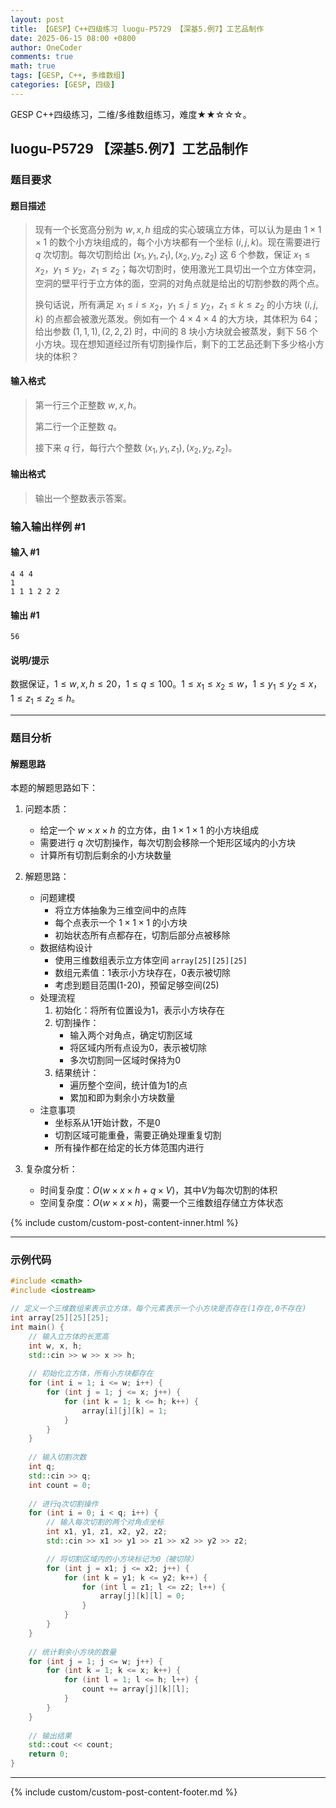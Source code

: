```yaml
---
layout: post
title: 【GESP】C++四级练习 luogu-P5729 【深基5.例7】工艺品制作
date: 2025-06-15 08:00 +0800
author: OneCoder
comments: true
math: true
tags: [GESP, C++, 多维数组]
categories: [GESP, 四级]
---
```

GESP C++四级练习，二维/多维数组练习，难度★★☆☆☆。

<!--more-->

## luogu-P5729 【深基5.例7】工艺品制作

### 题目要求

#### 题目描述

>现有一个长宽高分别为 $w,x,h$ 组成的实心玻璃立方体，可以认为是由 $1\times1\times1$ 的数个小方块组成的，每个小方块都有一个坐标 $( i,j,k )$。现在需要进行 $q$ 次切割。每次切割给出 $(x_1,y_1,z_1),(x_2,y_2,z_2)$ 这 6 个参数，保证 $x_1\le x_2$，$y_1\le y_2$，$z_1\le z_2$；每次切割时，使用激光工具切出一个立方体空洞，空洞的壁平行于立方体的面，空洞的对角点就是给出的切割参数的两个点。
>
>换句话说，所有满足  $x_1\le i\le x_2$，$y_1\le j \le y_2$，$z_1\le k\le z_2$ 的小方块 $(i,j,k)$ 的点都会被激光蒸发。例如有一个  $4\times4\times 4$ 的大方块，其体积为 $64$；给出参数 $(1,1,1),(2,2,2)$ 时，中间的 $8$ 块小方块就会被蒸发，剩下 $56$ 个小方块。现在想知道经过所有切割操作后，剩下的工艺品还剩下多少格小方块的体积？

#### 输入格式

>第一行三个正整数 $w,x,h$。
>
>第二行一个正整数 $q$。
>
>接下来 $q$ 行，每行六个整数 $(x_1,y_1,z_1),(x_2,y_2,z_2)$。

#### 输出格式

>输出一个整数表示答案。

### 输入输出样例 #1

#### 输入 #1

```plaintext
4 4 4
1
1 1 1 2 2 2
```

#### 输出 #1

```plaintext
56
```

#### 说明/提示

数据保证，$1\le w,x,h\le 20$，$1 \leq q\le 100$。$1 \leq x_1 \leq x_2 \leq w$，$1 \leq y_1\leq y_2 \leq x$，$1 \leq z_1 \leq z_2 \leq h$。

---

### 题目分析

#### 解题思路

本题的解题思路如下：

1. 问题本质：
   - 给定一个 $w \times x \times h$ 的立方体，由 $1 \times 1 \times 1$ 的小方块组成
   - 需要进行 $q$ 次切割操作，每次切割会移除一个矩形区域内的小方块
   - 计算所有切割后剩余的小方块数量

2. 解题思路：
   - 问题建模
     - 将立方体抽象为三维空间中的点阵
     - 每个点表示一个 $1 \times 1 \times 1$ 的小方块
     - 初始状态所有点都存在，切割后部分点被移除
   - 数据结构设计
     - 使用三维数组表示立方体空间 `array[25][25][25]`
     - 数组元素值：1表示小方块存在，0表示被切除
     - 考虑到题目范围(1-20)，预留足够空间(25)
   - 处理流程
     1. 初始化：将所有位置设为1，表示小方块存在
     2. 切割操作：
        - 输入两个对角点，确定切割区域
        - 将区域内所有点设为0，表示被切除
        - 多次切割同一区域时保持为0
     3. 结果统计：
        - 遍历整个空间，统计值为1的点
        - 累加和即为剩余小方块数量
   - 注意事项
     - 坐标系从1开始计数，不是0
     - 切割区域可能重叠，需要正确处理重复切割
     - 所有操作都在给定的长方体范围内进行

3. 复杂度分析：
   - 时间复杂度：$O(w \times x \times h + q \times V)$，其中$V$为每次切割的体积
   - 空间复杂度：$O(w \times x \times h)$，需要一个三维数组存储立方体状态

{% include custom/custom-post-content-inner.html %}

---

### 示例代码

```cpp
#include <cmath>
#include <iostream>

// 定义一个三维数组来表示立方体，每个元素表示一个小方块是否存在(1存在,0不存在)
int array[25][25][25];
int main() {
    // 输入立方体的长宽高
    int w, x, h;
    std::cin >> w >> x >> h;
    
    // 初始化立方体，所有小方块都存在
    for (int i = 1; i <= w; i++) {
        for (int j = 1; j <= x; j++) {
            for (int k = 1; k <= h; k++) {
                array[i][j][k] = 1;
            }
        }
    }
    
    // 输入切割次数
    int q;
    std::cin >> q;
    int count = 0;
    
    // 进行q次切割操作
    for (int i = 0; i < q; i++) {
        // 输入每次切割的两个对角点坐标
        int x1, y1, z1, x2, y2, z2;
        std::cin >> x1 >> y1 >> z1 >> x2 >> y2 >> z2;

        // 将切割区域内的小方块标记为0（被切除）
        for (int j = x1; j <= x2; j++) {
            for (int k = y1; k <= y2; k++) {
                for (int l = z1; l <= z2; l++) {
                    array[j][k][l] = 0;
                }
            }
        }
    }
    
    // 统计剩余小方块的数量
    for (int j = 1; j <= w; j++) {
        for (int k = 1; k <= x; k++) {
            for (int l = 1; l <= h; l++) {
                count += array[j][k][l];
            }
        }
    }
    
    // 输出结果
    std::cout << count;
    return 0;
}                 
```

---

{% include custom/custom-post-content-footer.md %}
